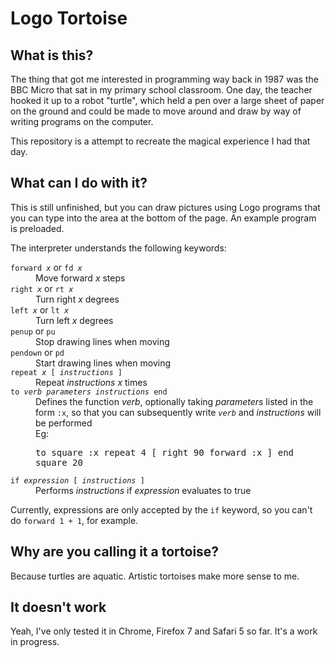 # Logo Tortoise #

## What is this? ##

The thing that got me interested in programming way back in 1987 was the BBC
Micro that sat in my primary school classroom. One day, the teacher hooked it
up to a robot "turtle", which held a pen over a large sheet of paper on the
ground and could be made to move around and draw by way of writing programs on
the computer.

This repository is a attempt to recreate the magical experience I had that day.

## What can I do with it? ##

This is still unfinished, but you can draw pictures using Logo programs that
you can type into the area at the bottom of the page. An example program is
preloaded.

The interpreter understands the following keywords:

<dl>
  <dt><code>forward <var>x</var></code> or <code>fd <var>x</var></code></dt>
  <dd>Move forward <var>x</var> steps</dd>
  <dt><code>right <var>x</var></code> or <code>rt <var>x</var></code></dt>
  <dd>Turn right <var>x</var> degrees</dd>
  <dt><code>left <var>x</var></code> or <code>lt <var>x</var></code></dt>
  <dd>Turn left <var>x</var> degrees</dd>
  <dt><code>penup</code> or <code>pu</code></dt>
  <dd>Stop drawing lines when moving</dd>
  <dt><code>pendown</code> or <code>pd</code></dt>
  <dd>Start drawing lines when moving</dd>
  <dt><code>repeat <var>x</var> [ <var>instructions</var> ]</code></dt>
  <dd>Repeat <var>instructions</var> <var>x</var> times</dd>
  <dt><code>to <var>verb</var> <var>parameters</var> <var>instructions</var> end</code></dt>
  <dd>Defines the function <var>verb</var>, optionally taking <var>parameters</var> listed in the form <code>:x</code>, so that you can subsequently write <code><var>verb</var></code> and <var>instructions</var> will be performed</dd>
  <dd>Eg: <pre>to square :x repeat 4 [ right 90 forward :x ] end
square 20</pre></dd>
  <dt><code>if <var>expression</var> [ <var>instructions</var> ]</code></dt>
  <dd>Performs <var>instructions</var> if <var>expression</var> evaluates to true</dd>
</dl>

Currently, expressions are only accepted by the `if` keyword, so you can't do `forward 1 + 1`, for example.

## Why are you calling it a tortoise? ##

Because turtles are aquatic. Artistic tortoises make more sense to me.

## It doesn't work ##

Yeah, I've only tested it in Chrome, Firefox 7 and Safari 5 so far. It's a work in progress.
